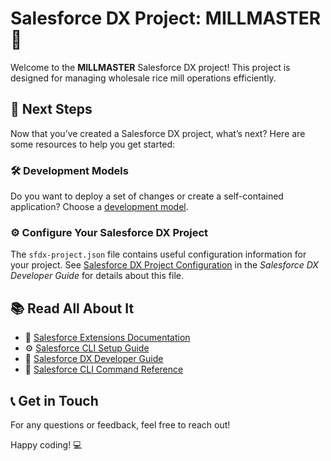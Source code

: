 # Salesforce DX Project: MILLMASTER 🌾

Welcome to the **MILLMASTER** Salesforce DX project! This project is designed for managing wholesale rice mill operations efficiently.

## 🚀 Next Steps

Now that you’ve created a Salesforce DX project, what’s next? Here are some resources to help you get started:

### 🛠️ Development Models

Do you want to deploy a set of changes or create a self-contained application? Choose a [development model](https://developer.salesforce.com/tools/vscode/en/user-guide/development-models).

### ⚙️ Configure Your Salesforce DX Project

The `sfdx-project.json` file contains useful configuration information for your project. See [Salesforce DX Project Configuration](https://developer.salesforce.com/docs/atlas.en-us.sfdx_dev.meta/sfdx_dev/sfdx_dev_ws_config.htm) in the _Salesforce DX Developer Guide_ for details about this file.

## 📚 Read All About It

- 📖 [Salesforce Extensions Documentation](https://developer.salesforce.com/tools/vscode/)
- ⚙️ [Salesforce CLI Setup Guide](https://developer.salesforce.com/docs/atlas.en-us/sfdx_setup.meta/sfdx_setup/sfdx_setup_intro.htm)
- 📘 [Salesforce DX Developer Guide](https://developer.salesforce.com/docs/atlas.en-us/sfdx_dev.meta/sfdx_dev/sfdx_dev_intro.htm)
- 📜 [Salesforce CLI Command Reference](https://developer.salesforce.com/docs/atlas.en-us/sfdx_cli_reference.meta/sfdx_cli_reference/cli_reference.htm)

## 📞 Get in Touch

For any questions or feedback, feel free to reach out!

Happy coding! 💻
